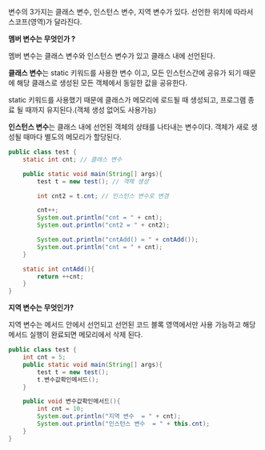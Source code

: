 변수의 3가지는 클래스 변수, 인스턴스 변수, 지역 변수가 있다.  선언한 위치에 따라서 스코프(영역)가 달라진다.  

**멤버 변수는 무엇인가 ?**

멤버 변수는 클래스 변수와 인스턴스 변수가 있고 클래스 내에 선언된다. 

**클래스 변수**는 static 키워드를 사용한 변수 이고, 모든 인스턴스간에 공유가 되기 때문에 해당 클래스로 생성된 모든 객체에서 동일한 값을 공유한다.

static 키워드를 사용했기 때문에 클래스가 메모리에 로드될 때 생성되고, 프로그램 종료 될 때까지 유지된다.(객체 생성 없어도 사용가능)

**인스턴스 변수**는 클래스 내에 선언된 객체의 상태를 나타내는 변수이다. 객체가 새로 생성될 때마다 별도의 메모리가 할당된다.

```java
public class test {
    static int cnt; // 클래스 변수

    public static void main(String[] args){
        test t = new test(); // 객체 생성

        int cnt2 = t.cnt; // 인스턴스 변수로 변경

        cnt++;
        System.out.println("cnt = " + cnt);
        System.out.println("cnt2 = " + cnt2);

        System.out.println("cntAdd() = " + cntAdd());
        System.out.println("cnt = " + cnt);
    }

    static int cntAdd(){
        return ++cnt;
    }
}
```

**지역 변수는 무엇인가?**

지역 변수는 메서드 안에서 선언되고 선언된 코드 블록 영역에서만 사용 가능하고 해당 메서드 실행이 완료되면 메모리에서 삭제 된다.

```java
public class test {
    int cnt = 5;
    public static void main(String[] args){
        test t = new test();
        t.변수값확인메서드();
    }

    public void 변수값확인메서드(){
        int cnt = 10;
        System.out.println("지역 변수  = " + cnt);
        System.out.println("인스턴스 변수  = " + this.cnt);
    }
}
```

